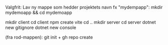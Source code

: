 Valgfrit: Lav ny mappe som hedder projektets navn fx "mydempapp": mkdir mydemoapp && cd mydemoapp

mkdir client
cd client
npm create vite
cd ..
mkdir server
cd server
dotnet new gitignore
dotnet new console

(fra rod-mappen): git init + gh repo create 

